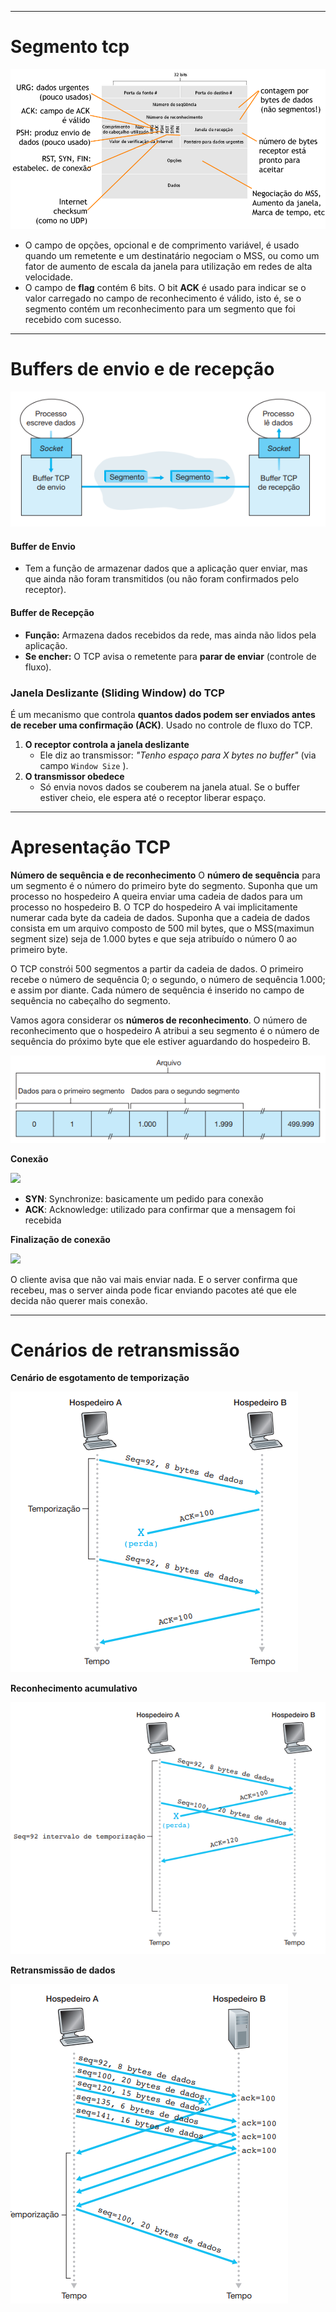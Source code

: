 

---
# Segmento tcp

![Pasted image 20250509134237](../../attachments/Pasted%20image%2020250509134237.png)

- O campo de opções, opcional e de comprimento variável, é usado quando um remetente e um destinatário negociam o MSS, ou como um fator de aumento de escala da janela para utilização em redes de alta velocidade. 
- O campo de **flag** contém 6 bits. O bit **ACK** é usado para indicar se o valor carregado no campo de reconhecimento é válido, isto é, se o segmento contém um reconhecimento para um segmento que foi recebido com sucesso. 

---
# **Buffers de envio e de recepção**

![Pasted image 20250509133804](../../attachments/Pasted%20image%2020250509133804.png)

#### **Buffer de Envio** 
- Tem a função de armazenar dados que a aplicação quer enviar, mas que ainda não foram transmitidos (ou não foram confirmados pelo receptor).
#### **Buffer de Recepção**
- **Função:** Armazena dados recebidos da rede, mas ainda não lidos pela aplicação. 
- **Se encher:** O TCP avisa o remetente para **parar de enviar** (controle de fluxo).
### **Janela Deslizante (Sliding Window) do TCP**

É um mecanismo que controla **quantos dados podem ser enviados antes de receber uma confirmação (ACK)**. Usado no controle de fluxo do TCP.

1. **O receptor controla a janela deslizante**    
    - Ele diz ao transmissor: _"Tenho espaço para X bytes no buffer"_ (via campo `Window Size` ).
2. **O transmissor obedece**
    - Só envia novos dados se couberem na janela atual. Se o buffer estiver cheio, ele espera até o receptor liberar espaço.

---
# Apresentação TCP

**Número de sequência e de reconhecimento**
O **número de sequência** para um segmento é o número do primeiro byte do segmento. Suponha que um processo no hospedeiro A queira enviar uma cadeia de dados para um processo no hospedeiro B. O TCP do hospedeiro A vai implicitamente numerar cada byte da cadeia de dados. Suponha que a cadeia de dados consista em um arquivo composto de 500 mil bytes, que o MSS(maximun segment size) seja de 1.000 bytes e que seja atribuído o número 0 ao primeiro byte.

O TCP constrói 500 segmentos a partir da cadeia de dados. O primeiro recebe o número de sequência 0; o segundo, o número de sequência 1.000; e assim por diante. Cada número de sequência é inserido no campo de sequência no cabeçalho do segmento. 

Vamos agora considerar os **números de reconhecimento**. O número de reconhecimento que o hospedeiro A atribui a seu segmento é o número de sequência do próximo byte que ele estiver aguardando do hospedeiro B.

![Pasted image 20250509135245](../../attachments/Pasted%20image%2020250509135245.png)

**Conexão**

![](https://lh7-rt.googleusercontent.com/docsz/AD_4nXcgpiDavS7LfwXV22ihWijvZYhrty_8AA8D21QLJ2QHzwtTIgY-Lq6BNCHsH5j2elmZWCQxrWjsIALs5-z2Yg_ZKl7XZHVCvteH6WMcqGSiXIyKpPx9lZlmNENNBp-jnqqSI5nN?key=HrOhHC0_-ked6RNCpQ0o3PZn)

- **SYN**: Synchronize: basicamente um pedido para conexão
- **ACK**: Acknowledge: utilizado para confirmar que a mensagem foi recebida

**Finalização de conexão**

![](https://lh7-rt.googleusercontent.com/docsz/AD_4nXfwbd7HwmpbmP9PEwLkcUElrWyP_aTmex_rQ7sATRmDbv98rJbmcw9fBbwYqCTnyOv55iUgdcs9rX6dUkpnPBv7055BKlupdyiF3yOg71HMI9LISZWXl9XzTMf2vLgBeAhqROittA?key=HrOhHC0_-ked6RNCpQ0o3PZn)

O cliente avisa que não vai mais enviar nada. E o server confirma que recebeu, mas o server ainda pode ficar enviando pacotes até que ele decida não querer mais conexão.

---

# Cenários de retransmissão

**Cenário de esgotamento de temporização**

![Pasted image 20250509140214](../../attachments/Pasted%20image%2020250509140214.png)

**Reconhecimento acumulativo**

![Pasted image 20250509140546](../../attachments/Pasted%20image%2020250509140546.png)

**Retransmissão de dados**

![Pasted image 20250509140658](../../attachments/Pasted%20image%2020250509140658.png)

